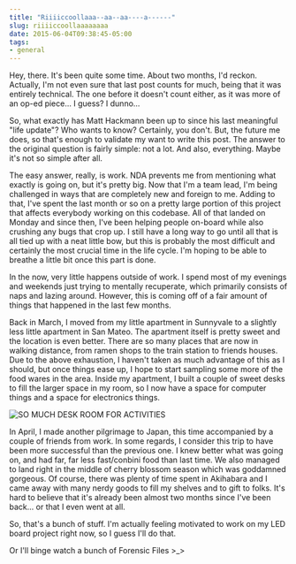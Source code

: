 ```yaml
---
title: "Riiiiccoollaaa--aa--aa----a------"
slug: riiiiccoollaaaaaaaa
date: 2015-06-04T09:38:45-05:00
tags:
- general
---
```

Hey, there. It's been quite some time. About two months, I'd reckon. Actually, I'm not even sure that last post counts for much, being that it was entirely technical. The one before it doesn't count either, as it was more of an op-ed piece... I guess? I dunno...

So, what exactly has Matt Hackmann been up to since his last meaningful "life update"? Who wants to know? Certainly, you don't. But, the future me does, so that's enough to validate my want to write this post. The answer to the original question is fairly simple: not a lot. And also, everything. Maybe it's not so simple after all.

The easy answer, really, is work. NDA prevents me from mentioning what exactly is going on, but it's pretty big. Now that I'm a team lead, I'm being challenged in ways that are completely new and foreign to me. Adding to that, I've spent the last month or so on a pretty large portion of this project that affects everybody working on this codebase. All of that landed on Monday and since then, I've been helping people on-board while also crushing any bugs that crop up. I still have a long way to go until all that is all tied up with a neat little bow, but this is probably the most difficult and certainly the most crucial time in the life cycle. I'm hoping to be able to breathe a little bit once this part is done.

In the now, very little happens outside of work. I spend most of my evenings and weekends just trying to mentally recuperate, which primarily consists of naps and lazing around. However, this is coming off of a fair amount of things that happened in the last few months.

Back in March, I moved from my little apartment in Sunnyvale to a slightly less little apartment in San Mateo. The apartment itself is pretty sweet and the location is even better. There are so many places that are now in walking distance, from ramen shops to the train station to friends houses. Due to the above exhaustion, I haven't taken as much advantage of this as I should, but once things ease up, I hope to start sampling some more of the food wares in the area. Inside my apartment, I built a couple of sweet desks to fill the larger space in my room, so I now have a space for computer things and a space for electronics things.

![](http://i.imgur.com/YWUQqEZ.jpg "SO MUCH DESK ROOM FOR ACTIVITIES")

In April, I made another pilgrimage to Japan, this time accompanied by a couple of friends from work. In some regards, I consider this trip to have been more successful than the previous one. I knew better what was going on, and had far, far less fast/conbini food than last time. We also managed to land right in the middle of cherry blossom season which was goddamned gorgeous. Of course, there was plenty of time spent in Akihabara and I came away with many nerdy goods to fill my shelves and to gift to folks. It's hard to believe that it's already been almost two months since I've been back... or that I even went at all.

So, that's a bunch of stuff. I'm actually feeling motivated to work on my LED board project right now, so I guess I'll do that.

Or I'll binge watch a bunch of Forensic Files >_>
